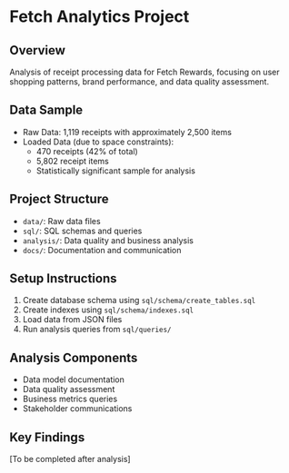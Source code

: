 # Fetch Analytics Project

## Overview
Analysis of receipt processing data for Fetch Rewards, focusing on user shopping patterns, brand performance, and data quality assessment.

## Data Sample
- Raw Data: 1,119 receipts with approximately 2,500 items
- Loaded Data (due to space constraints):
  - 470 receipts (42% of total)
  - 5,802 receipt items
  - Statistically significant sample for analysis

## Project Structure
- `data/`: Raw data files
- `sql/`: SQL schemas and queries
- `analysis/`: Data quality and business analysis
- `docs/`: Documentation and communication

## Setup Instructions
1. Create database schema using `sql/schema/create_tables.sql`
2. Create indexes using `sql/schema/indexes.sql`
3. Load data from JSON files
4. Run analysis queries from `sql/queries/`

## Analysis Components
- Data model documentation
- Data quality assessment
- Business metrics queries
- Stakeholder communications

## Key Findings
[To be completed after analysis] 